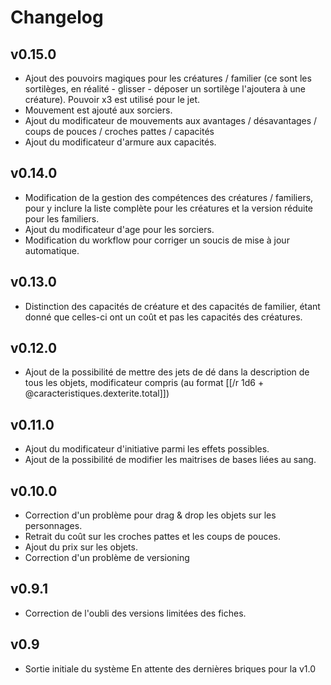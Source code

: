 # Changelog
## v0.15.0
- Ajout des pouvoirs magiques pour les créatures / familier (ce sont les sortilèges, en réalité - glisser - déposer un sortilège l'ajoutera à une créature).
Pouvoir x3 est utilisé pour le jet.
- Mouvement est ajouté aux sorciers.
- Ajout du modificateur de mouvements aux avantages / désavantages / coups de pouces / croches pattes / capacités
- Ajout du modificateur d'armure aux capacités.

## v0.14.0
- Modification de la gestion des compétences des créatures / familiers, pour y inclure la liste complète pour les créatures et la version réduite pour les familiers.
- Ajout du modificateur d'age pour les sorciers.
- Modification du workflow pour corriger un soucis de mise à jour automatique.

## v0.13.0
- Distinction des capacités de créature et des capacités de familier, étant donné que celles-ci ont un coût et pas les capacités des créatures.

## v0.12.0
- Ajout de la possibilité de mettre des jets de dé dans la description de tous les objets, modificateur compris (au format [[/r 1d6 + @caracteristiques.dexterite.total]])

## v0.11.0
- Ajout du modificateur d'initiative parmi les effets possibles.
- Ajout de la possibilité de modifier les maitrises de bases liées au sang.

## v0.10.0
- Correction d'un problème pour drag & drop les objets sur les personnages.
- Retrait du coût sur les croches pattes et les coups de pouces.
- Ajout du prix sur les objets.
- Correction d'un problème de versioning

## v0.9.1
- Correction de l'oubli des versions limitées des fiches.

## v0.9
- Sortie initiale du système
En attente des dernières briques pour la v1.0